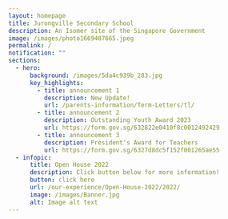 ```yaml
---
layout: homepage
title: Jurongville Secondary School
description: An Isomer site of the Singapore Government
image: /images/photo1669487665.jpeg
permalink: /
notification: ""
sections:
  - hero:
      background: /images/5da4c939b_283.jpg
      key_highlights:
        - title: announcement 1
          description: New Update!
          url: /parents-information/Term-Letters/tl/
        - title: announcement 2
          description: Outstanding Youth Award 2023
          url: https://form.gov.sg/632822e0410f8c0012492429
        - title: announcement 3
          description: President's Award for Teachers
          url: https://form.gov.sg/6327d8dc5f152f001265ae55
  - infopic:
      title: Open House 2022
      description: Click button below for more information!
      button: click here
      url: /our-experience/Open-House-2022/2022/
      image: /images/Banner.jpg
      alt: Image alt text
---
```

